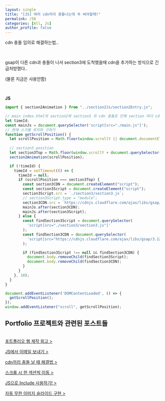 ```yaml
---
layout: single
title: "[JS] 여러 cdn끼리 충돌나는데 꼭 써야할때!"
permalink: /50
categories: [All, Js]
author_profile: false
---
```


cdn 충돌 임의로 해결하는법..

<br>

gsap이 다른 cdn과 충돌이 나서 section3에 도착했을때 cdn을 추가하는 방식으로 긴급처방했다..

(물론 지금은 사용안함)

<br>

**JS**

```jsx
import { section2Animation } from "../section2Js/section2Entry.js";

// main index.html의 section2와 section3 의 cdn 충돌로 인해 section 마다 cdn 교체
let timeId;
const mainJs = document.querySelector('script[src="./main.js"]');
// 현재 스크롤 위치와 구하기
function getScrollPosition() {
  let scrollPosition = Math.floor(window.scrollY || document.documentElement.scrollTop);
  
  // section3 position
  let section3Top = Math.floor(window.scrollY + document.querySelector("#section3").getBoundingClientRect().top);
  section2Animation(scrollPosition);

  if (!timeId) {
    timeId = setTimeout(() => {
      timeId = null;
      if (scrollPosition === section3Top) {
        const section3CDN = document.createElement("script");
        const section3Script = document.createElement("script");
        section3Script.src = `./section3/section3.js`;
        // section3Script.type = "module";
        section3CDN.src = `https://cdnjs.cloudflare.com/ajax/libs/gsap/3.12.2/gsap.min.js`;
        mainJs.after(section3CDN);
        mainJs.after(section3Script);
      } else {
        const findSection3Script = document.querySelector(
          'script[src="./section3/section3.js"]'
        );
        const findSection3CDN = document.querySelector(
          'script[src="https://cdnjs.cloudflare.com/ajax/libs/gsap/3.12.2/gsap.min.js"]'
        );

        if (findSection3Script !== null && findSection3CDN) {
          document.body.removeChild(findSection3Script);
          document.body.removeChild(findSection3CDN);
        }
      }
    }, 10);
  }
}

document.addEventListener('DOMContentLoaded', () => {
  getScrollPosition();
});
window.addEventListener("scroll", getScrollPosition);
```

<div class="cl2"></div>

<div class="callout cImpact">
  <div class="callout-in">
    <h2>Portfolio 프로젝트와 관련된 포스트들</h2>
    <p style="padding-top: 16px;"><a href="https://preasim.github.io/52">포트폴리오 웹 제작 회고 ></a></p>
    <p><a href="https://preasim.github.io/51">JS에서 이메일 보내기 ></a></p>
    <p><a href="https://preasim.github.io/50">cdn끼리 충돌 날 때 해결법 ></a></p>
    <p><a href="https://preasim.github.io/49">스크롤 시 한 섹션씩 이동 ></a></p>
    <p><a href="https://preasim.github.io/48">JS으로  Include 사용하기! ></a></p>
    <p><a href="https://preasim.github.io/47">자동 무한 이미지 슬라이드 구현 ></a></p>
  </div>
</div>